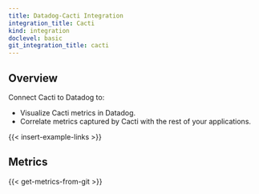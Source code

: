 ```yaml
---
title: Datadog-Cacti Integration
integration_title: Cacti
kind: integration
doclevel: basic
git_integration_title: cacti
---
```

## Overview

Connect Cacti to Datadog to:

* Visualize Cacti metrics in Datadog.
* Correlate metrics captured by Cacti with the rest of your applications.

{{< insert-example-links >}}




## Metrics

{{< get-metrics-from-git >}}

